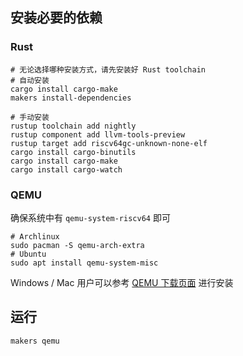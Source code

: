 ## 安装必要的依赖

### Rust

```shell
# 无论选择哪种安装方式，请先安装好 Rust toolchain
# 自动安装
cargo install cargo-make
makers install-dependencies

# 手动安装
rustup toolchain add nightly
rustup component add llvm-tools-preview
rustup target add riscv64gc-unknown-none-elf
cargo install cargo-binutils
cargo install cargo-make
cargo install cargo-watch
```

### QEMU

确保系统中有 `qemu-system-riscv64` 即可

```shell
# Archlinux
sudo pacman -S qemu-arch-extra
# Ubuntu
sudo apt install qemu-system-misc
```

Windows / Mac 用户可以参考 [QEMU 下载页面](https://www.qemu.org/download) 进行安装



## 运行

```shell
makers qemu
```
